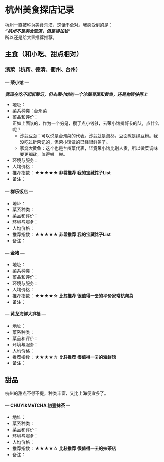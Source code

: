 # 杭州美食探店记录
杭州一直被称为美食荒漠，这话不全对。我感受到的是：  
**_“杭州不是美食荒漠，但是得加钱”_**  
所以还是给大家推荐推荐。  

## 主食（和小吃、甜点相对）
### 浙菜（杭帮、德清、衢州、台州）
#### **— 荣小馆 —** 
**_我现在吃不起新荣记，但去荣小馆吃一个沙蒜豆面和黄鱼，还是勉强够得上_**  
* 地址：  
* 菜系种类：台州菜  
* 菜品和评价：  
正如上面说的，作为一个穷逼，攒了点小钱钱，去荣小馆排好长的队，点什么呢？
  - 沙蒜豆面：可以说是台州菜的代表。沙蒜就是海葵，豆面就是绿豆粉。我没吃过新荣记的，但荣小馆做的已经很鲜美了。
  - 家烧大黄鱼：这个也是台州菜代表，毕竟荣小馆比别人贵，所以做菜调味要更细致，值得尝一尝。
* 环境与服务：  
* 人均价格：  
* 推荐指数： ★★★★★ **非常推荐 我的宝藏馆子List**
* 备注：  

#### **— 群乐饭店 —** 
* 地址：  
* 菜系种类：  
* 菜品和评价：  
* 环境与服务：  
* 人均价格：  
* 推荐指数： ★★★★★ **非常推荐 我的宝藏馆子List**
* 备注：  

#### **— 金猪 —** 
* 地址：  
* 菜系种类：  
* 菜品和评价：  
* 环境与服务：  
* 人均价格：  
* 推荐指数： ★★★★☆ **比较推荐 很值得一去的平价家常杭帮菜**
* 备注：  

#### **— 黄龙海鲜大排档 —** 
* 地址：  
* 菜系种类：  
* 菜品和评价：  
* 环境与服务：  
* 人均价格：  
* 推荐指数： ★★★★☆ **比较推荐 很值得一去的海鲜馆**
* 备注：  

## 甜品
杭州的甜点不得不提，种类丰富，又比上海便宜多了。  
#### **— CHUYI&MATCHA 初壹抹茶 —** 
* 地址：  
* 菜系种类：  
* 菜品和评价：  
* 环境与服务：  
* 人均价格：  
* 推荐指数： ★★★★☆ **比较推荐 很值得一去的抹茶店**
* 备注：  